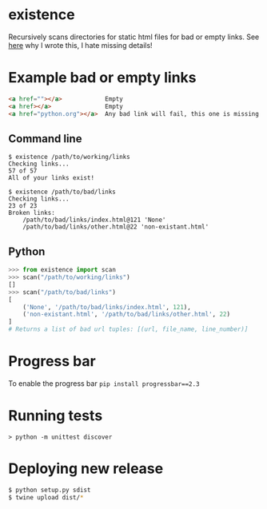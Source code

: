 existence
=========

Recursively scans directories for static html files for bad or empty links. See
[here](http://www.ericcarmichael.com/writing-my-first-python-package.html) why I wrote this, I hate missing details!

# Example bad or empty links

```html
<a href=""></a>            Empty
<a href></a>               Empty
<a href="python.org"></a>  Any bad link will fail, this one is missing http://
```

## Command line

    $ existence /path/to/working/links
    Checking links...
    57 of 57
    All of your links exist!

    $ existence /path/to/bad/links
    Checking links...
    23 of 23
    Broken links:
        /path/to/bad/links/index.html@121 'None'
        /path/to/bad/links/other.html@22 'non-existant.html'

## Python

```python
>>> from existence import scan
>>> scan("/path/to/working/links")
[]
>>> scan("/path/to/bad/links")
[
    ('None', '/path/to/bad/links/index.html', 121),
    ('non-existant.html', '/path/to/bad/links/other.html', 22)
]
# Returns a list of bad url tuples: [(url, file_name, line_number)]
```

# Progress bar

To enable the progress bar `pip install progressbar==2.3`


# Running tests

    > python -m unittest discover

# Deploying new release

```bash
$ python setup.py sdist
$ twine upload dist/*
```

